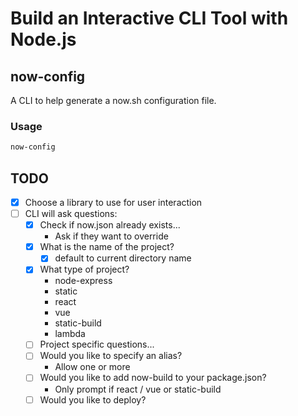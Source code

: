 # Build an Interactive CLI Tool with Node.js

## now-config

A CLI to help generate a now.sh configuration file.

### Usage

```sh
now-config
```

## TODO

* [x] Choose a library to use for user interaction
* [ ] CLI will ask questions:
  * [x] Check if now.json already exists...
    * Ask if they want to override
  * [x] What is the name of the project?
    * [x] default to current directory name
  * [x] What type of project?
    * node-express
    * static
    * react
    * vue
    * static-build
    * lambda
  * [ ] Project specific questions...
  * [ ] Would you like to specify an alias?
    * Allow one or more
  * [ ] Would you like to add now-build to your package.json?
    * Only prompt if react / vue or static-build
  * [ ] Would you like to deploy?
